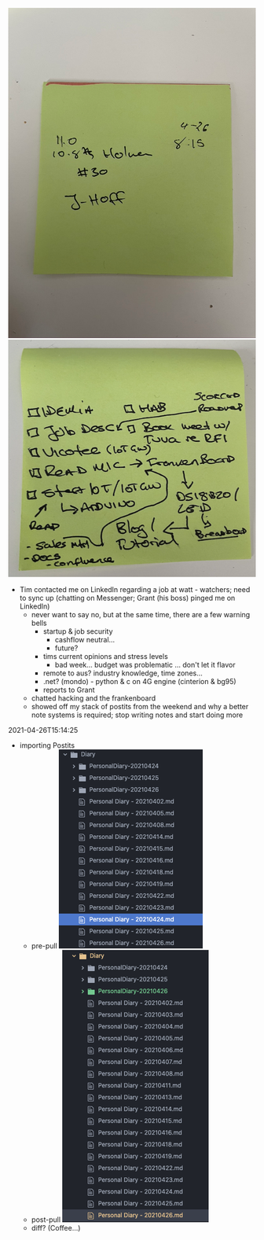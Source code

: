 ![](PersonalDiary-20210426/PersonalDiary-20210426-31d41.png)
![](PersonalDiary-20210426/PersonalDiary-20210426-c7c3e.png)

- Tim contacted me on LinkedIn regarding a job at watt - watchers; need to sync up (chatting on Messenger; Grant (his boss) pinged me on LinkedIn)
  - never want to say no, but at the same time, there are a few warning bells
    - startup & job security
      - cashflow neutral...
      - future?
    - tims current opinions and stress levels
      - bad week... budget was problematic ... don't let it flavor
    - remote to aus? industry knowledge, time zones...
    - .net? (mondo) - python & c on 4G engine (cinterion & bg95)
    - reports to Grant
  - chatted hacking and the frankenboard
  - showed off my stack of postits from the weekend and why a better note systems is required; stop writing notes and start doing more

2021-04-26T15:14:25
- importing Postits
  - pre-pull
  ![](PersonalDiary-20210426/PersonalDiary-20210426-d0f55.png)
  - post-pull
  ![](PersonalDiary-20210426/PersonalDiary-20210426-8edcf.png)
  - diff? (Coffee...)
